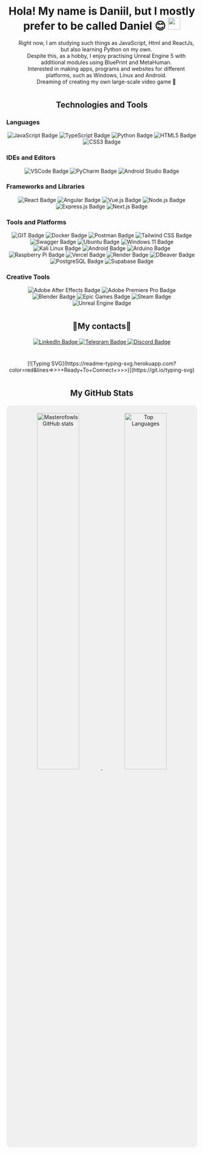 <h1 align="center">Hola! My name is Daniil, but I mostly prefer to be called Daniel 😊 <a href="https://daniilshat.ru/" target="_blank"></a> 
<img src="https://github.com/blackcater/blackcater/raw/main/images/Hi.gif" height="32"/></h1>

<div align="center">
  <ul style="list-style-type:none;">
    <li>Right now, I am studying such things as JavaScript, Html and ReactJs, but also learning Python on my own.</li>
    <li>Despite this, as a hobby, I enjoy practising Unreal Engine 5 with additional modules using BluePrint and MetaHuman.</li>
    <li>Interested in making apps, programs and websites for different platforms, such as Windows, Linux and Android.</li>
    <li>Dreaming of creating my own large-scale video game 🐲</li>
  </ul>
</div>

<h2 align="center" style="border: none; margin-top: 40px; margin-bottom: 20px;">Technologies and Tools</h2>

### Languages
<div align="center">
    <img src="https://img.shields.io/badge/JavaScript-323330?style=for-the-badge&logo=javascript&logoColor=F7DF1E" alt="JavaScript Badge">
    <img src="https://img.shields.io/badge/TypeScript-007ACC?style=for-the-badge&logo=typescript&logoColor=white" alt="TypeScript Badge">
    <img src="https://img.shields.io/badge/Python-FFD43B?style=for-the-badge&logo=python&logoColor=blue" alt="Python Badge">
    <img src="https://img.shields.io/badge/HTML5-E34F26?style=for-the-badge&logo=html5&logoColor=white" alt="HTML5 Badge">
    <img src="https://img.shields.io/badge/CSS3-1572B6?style=for-the-badge&logo=css3&logoColor=white" alt="CSS3 Badge">
</div>

### IDEs and Editors
<div align="center">
    <img src="https://img.shields.io/badge/VSCode-0078D4?style=for-the-badge&logo=visual%20studio%20code&logoColor=white" alt="VSCode Badge">
    <img src="https://img.shields.io/badge/PyCharm-000000.svg?&style=for-the-badge&logo=PyCharm&logoColor=white" alt="PyCharm Badge">
    <img src="https://img.shields.io/badge/Android_Studio-3DDC84?style=for-the-badge&logo=android-studio&logoColor=white" alt="Android Studio Badge">
</div>

### Frameworks and Libraries
<div align="center">
    <img src="https://img.shields.io/badge/React-20232A?style=for-the-badge&logo=react&logoColor=61DAFB" alt="React Badge">
    <img src="https://img.shields.io/badge/Angular-DD0031?style=for-the-badge&logo=angular&logoColor=white" alt="Angular Badge">
    <img src="https://img.shields.io/badge/Vue%20js-35495E?style=for-the-badge&logo=vuedotjs&logoColor=4FC08D" alt="Vue.js Badge">
    <img src="https://img.shields.io/badge/Node%20js-339933?style=for-the-badge&logo=nodedotjs&logoColor=white" alt="Node.js Badge">
    <img src="https://img.shields.io/badge/Express%20js-000000?style=for-the-badge&logo=express&logoColor=white" alt="Express.js Badge">
    <img src="https://img.shields.io/badge/Next%20js-000000?style=for-the-badge&logo=nextdotjs&logoColor=white" alt="Next.js Badge">
</div>

### Tools and Platforms
<div align="center">
    <img src="https://img.shields.io/badge/GIT-E44C30?style=for-the-badge&logo=git&logoColor=white" alt="GIT Badge">
    <img src="https://img.shields.io/badge/Docker-2CA5E0?style=for-the-badge&logo=docker&logoColor=white" alt="Docker Badge">
    <img src="https://img.shields.io/badge/Postman-FF6C37?style=for-the-badge&logo=Postman&logoColor=white" alt="Postman Badge">
    <img src="https://img.shields.io/badge/Tailwind_CSS-38B2AC?style=for-the-badge&logo=tailwind-css&logoColor=white" alt="Tailwind CSS Badge">
    <img src="https://img.shields.io/badge/Swagger-85EA2D?style=for-the-badge&logo=Swagger&logoColor=white" alt="Swagger Badge">
    <img src="https://img.shields.io/badge/Ubuntu-E95420?style=for-the-badge&logo=ubuntu&logoColor=white" alt="Ubuntu Badge">
    <img src="https://img.shields.io/badge/Windows_11-0078d4?style=for-the-badge&logo=windows-11&logoColor=white" alt="Windows 11 Badge">
    <img src="https://img.shields.io/badge/Kali_Linux-557C94?style=for-the-badge&logo=kali-linux&logoColor=white" alt="Kali Linux Badge">
    <img src="https://img.shields.io/badge/Android-3DDC84?style=for-the-badge&logo=android&logoColor=white" alt="Android Badge">
    <img src="https://img.shields.io/badge/Arduino-00979D?style=for-the-badge&logo=Arduino&logoColor=white" alt="Arduino Badge">
    <img src="https://img.shields.io/badge/Raspberry%20Pi-A22846?style=for-the-badge&logo=Raspberry%20Pi&logoColor=white" alt="Raspberry Pi Badge">
    <img src="https://img.shields.io/badge/Vercel-000000?style=for-the-badge&logo=vercel&logoColor=white" alt="Vercel Badge">
    <img src="https://img.shields.io/badge/Render-46E3B7?style=for-the-badge&logo=render&logoColor=white" alt="Render Badge">
    <img src="https://img.shields.io/badge/dbeaver-382923?style=for-the-badge&logo=dbeaver&logoColor=white" alt="DBeaver Badge">
    <img src="https://img.shields.io/badge/PostgreSQL-316192?style=for-the-badge&logo=postgresql&logoColor=white" alt="PostgreSQL Badge">
    <img src="https://img.shields.io/badge/Supabase-181818?style=for-the-badge&logo=supabase&logoColor=white" alt="Supabase Badge">
</div>

### Creative Tools
<div align="center">
    <img src="https://img.shields.io/badge/Adobe%20after%20effects-CF96FD?style=for-the-badge&logo=Adobe%20after%20effects&logoColor=393665" alt="Adobe After Effects Badge">
    <img src="https://img.shields.io/badge/Adobe%20Premiere%20Pro-9999FF?style=for-the-badge&logo=Adobe%20Premiere%20Pro&logoColor=white" alt="Adobe Premiere Pro Badge">
    <img src="https://img.shields.io/badge/blender-%23F5792A.svg?style=for-the-badge&logo=blender&logoColor=white" alt="Blender Badge">
    <img src="https://img.shields.io/badge/Epic%20Games-313131?style=for-the-badge&logo=Epic%20Games&logoColor=white" alt="Epic Games Badge">
    <img src="https://img.shields.io/badge/Steam-000000?style=for-the-badge&logo=steam&logoColor=white" alt="Steam Badge">
    <img src="https://img.shields.io/badge/Unreal%20Engine-313131?style=for-the-badge&logo=unreal-engine&logoColor=white" alt="Unreal Engine Badge">
</div>

<h2 align="center" style="border: none; margin-top: 40px; margin-bottom: 20px;">🐊My contacts🐊</h2>

<div id="socials" align="center">
  <a href="https://www.linkedin.com/in/daniel-shtarkman-938562271/">
    <img src="https://img.shields.io/badge/LinkedIn-red?style=for-the-badge&logo=linkedin&logoColor=white" alt="LinkedIn Badge"/>
  </a>
  <a href="https://t.me/masterofowls">
    <img src="https://shields.io/badge/Telegram-blue?style=for-the-badge&logo=telegram&logoColor=white" alt="Telegram Badge"/>
  </a>
 <a href="https://discord.com/channels/maestroofowls">
    <img src="https://img.shields.io/badge/Discord-purple?style=for-the-badge&logo=discord&logoColor=white" alt="Discord Badge"/>
  </a>
</div>

<div align="center" style="margin-top: 40px;">
  [![Typing SVG](https://readme-typing-svg.herokuapp.com?color=red&lines=>>>+Ready+To+Connect+>>>)](https://git.io/typing-svg)
</div>

<h2 align="center" style="border: none; margin-top: 40px; margin-bottom: 20px;">My GitHub Stats</h2>

<div align="center" style="background-color: #f0f0f0; padding: 20px; border-radius: 10px;">
<a href="http://www.github.com/Masterofowls">
  <img src="https://github-readme-stats.vercel.app/api?username=Masterofowls&show_icons=true&hide=&count_private=true&title_color=0891b2&text_color=ffffff&icon_color=0891b2&bg_color=1c1917&hide_border=true&show_icons=true" alt="Masterofowls GitHub stats" style="width: 49%; display: inline-block;" />
</a>

<a href="https://github.com/Masterofowls">
  <img src="https://github-readme-stats.vercel.app/api/top-langs/?username=Masterofowls&langs_count=10&title_color=0891b2&text_color=ffffff&icon_color=0891b2&bg_color=1c1917&hide_border=true&locale=en&custom_title=Top%20%Languages" alt="Top Languages" style="width: 49%; display: inline-block;" />
</a>
</div>

